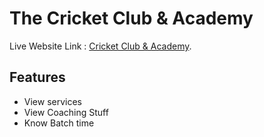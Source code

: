 # The Cricket Club & Academy

Live Website Link : [Cricket Club & Academy](https://cricket-club-and-academy.netlify.app/).

## Features

<ul>
<li>View services</li>
<li>View Coaching Stuff</li>
<li>Know Batch time</li>
</ul>
